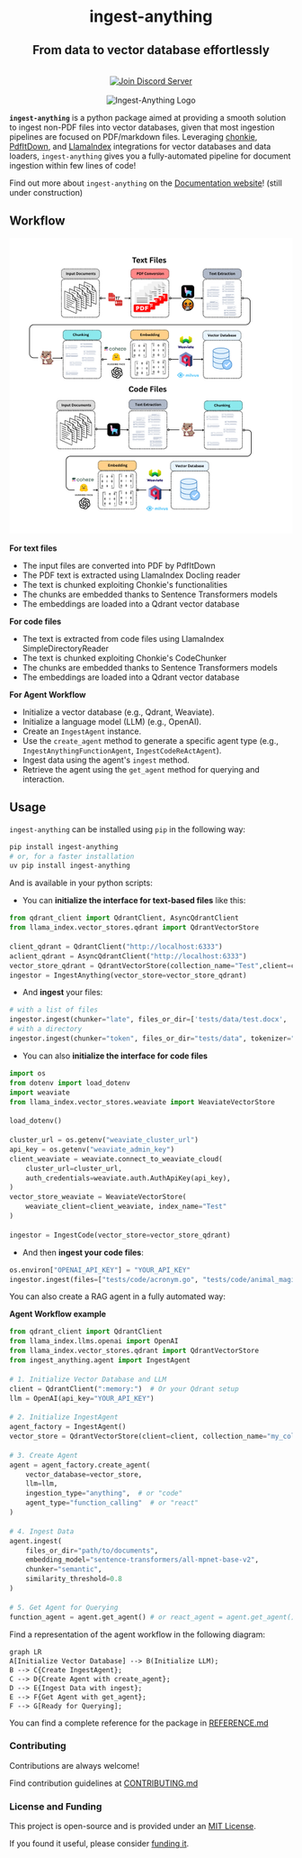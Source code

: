 <div align="center">
<h1>ingest-anything</h1>
<h2>From data to vector database effortlessly</h2>
</div>
<br>
<div align="center">
    <a href="https://discord.gg/qxzFz9VE"><img src="https://img.shields.io/badge/Discord-%235865F2.svg?style=for-the-badge&logo=discord&logoColor=white" alt="Join Discord Server" width=200 height=60></a>
</div>
<br>
<div align="center">
    <img src="https://raw.githubusercontent.com/AstraBert/ingest-anything/main/logo.png" alt="Ingest-Anything Logo">
</div>

**`ingest-anything`** is a python package aimed at providing a smooth solution to ingest non-PDF files into vector databases, given that most ingestion pipelines are focused on PDF/markdown files. Leveraging [chonkie](https://docs.chonkie.ai/getting-started/introduction), [PdfItDown](https://github.com/AstraBert/PdfItDown), and [LlamaIndex](https://www.llamaindex.ai) integrations for vector databases and data loaders, `ingest-anything` gives you a fully-automated pipeline for document ingestion within few lines of code!

Find out more about `ingest-anything` on the [Documentation website](https://pdfitdown.eu/built-with-pdfitdown/ingest-anything)! (still under construction)

## Workflow

<div align="center">
    <img src="https://raw.githubusercontent.com/AstraBert/ingest-anything/main/workflow.png" alt="Ingest-Anything Workflow">
</div>

**For text files**

- The input files are converted into PDF by PdfItDown
- The PDF text is extracted using LlamaIndex Docling reader
- The text is chunked exploiting Chonkie's functionalities
- The chunks are embedded thanks to Sentence Transformers models
- The embeddings are loaded into a Qdrant vector database

**For code files**
- The text is extracted from code files using LlamaIndex SimpleDirectoryReader
- The text is chunked exploiting Chonkie's CodeChunker
- The chunks are embedded thanks to Sentence Transformers models
- The embeddings are loaded into a Qdrant vector database

**For Agent Workflow**
- Initialize a vector database (e.g., Qdrant, Weaviate).
- Initialize a language model (LLM) (e.g., OpenAI).
- Create an `IngestAgent` instance.
- Use the `create_agent` method to generate a specific agent type (e.g., `IngestAnythingFunctionAgent`, `IngestCodeReActAgent`).
- Ingest data using the agent's `ingest` method.
- Retrieve the agent using the `get_agent` method for querying and interaction.

## Usage

`ingest-anything` can be installed using `pip` in the following way:

```bash
pip install ingest-anything
# or, for a faster installation
uv pip install ingest-anything
```

And is available in your python scripts:

- You can **initialize the interface for text-based files** like this:

```python
from qdrant_client import QdrantClient, AsyncQdrantClient
from llama_index.vector_stores.qdrant import QdrantVectorStore

client_qdrant = QdrantClient("http://localhost:6333")
aclient_qdrant = AsyncQdrantClient("http://localhost:6333")
vector_store_qdrant = QdrantVectorStore(collection_name="Test",client=client_qdrant, aclient=aclient_qdrant)
ingestor = IngestAnything(vector_store=vector_store_qdrant)
```

- And **ingest** your files:

```python
# with a list of files
ingestor.ingest(chunker="late", files_or_dir=['tests/data/test.docx', 'tests/data/test0.png', 'tests/data/test1.csv', 'tests/data/test2.json', 'tests/data/test3.md', 'tests/data/test4.xml', 'tests/data/test5.zip'], embedding_model="sentence-transformers/all-MiniLM-L6-v2")
# with a directory
ingestor.ingest(chunker="token", files_or_dir="tests/data", tokenizer="gpt2", embedding_model="sentence-transformers/all-MiniLM-L6-v2")
```

- You can also **initialize the interface for code files** 

```python
import os
from dotenv import load_dotenv
import weaviate
from llama_index.vector_stores.weaviate import WeaviateVectorStore

load_dotenv()

cluster_url = os.getenv("weaviate_cluster_url")
api_key = os.getenv("weaviate_admin_key")
client_weaviate = weaviate.connect_to_weaviate_cloud(
    cluster_url=cluster_url,
    auth_credentials=weaviate.auth.AuthApiKey(api_key),
)
vector_store_weaviate = WeaviateVectorStore(
    weaviate_client=client_weaviate, index_name="Test"
)

ingestor = IngestCode(vector_store=vector_store_qdrant)
```

- And then **ingest your code files**:

```python
os.environ["OPENAI_API_KEY"] = "YOUR_API_KEY"
ingestor.ingest(files=["tests/code/acronym.go", "tests/code/animal_magic.go", "tests/code/atbash_cipher_test.go"], embedding_model="text-embedding-3-small", language="go")
```

You can also create a RAG agent in a fully automated way:

**Agent Workflow example**

```python
from qdrant_client import QdrantClient
from llama_index.llms.openai import OpenAI
from llama_index.vector_stores.qdrant import QdrantVectorStore
from ingest_anything.agent import IngestAgent

# 1. Initialize Vector Database and LLM
client = QdrantClient(":memory:")  # Or your Qdrant setup
llm = OpenAI(api_key="YOUR_API_KEY")

# 2. Initialize IngestAgent
agent_factory = IngestAgent()
vector_store = QdrantVectorStore(client=client, collection_name="my_collection")

# 3. Create Agent
agent = agent_factory.create_agent(
    vector_database=vector_store,
    llm=llm,
    ingestion_type="anything",  # or "code"
    agent_type="function_calling"  # or "react"
)

# 4. Ingest Data
agent.ingest(
    files_or_dir="path/to/documents",
    embedding_model="sentence-transformers/all-mpnet-base-v2",
    chunker="semantic",
    similarity_threshold=0.8
)

# 5. Get Agent for Querying
function_agent = agent.get_agent() # or react_agent = agent.get_agent() if you chose react
```

Find a representation of the agent workflow in the following diagram:

```mermaid
graph LR
A[Initialize Vector Database] --> B(Initialize LLM);
B --> C{Create IngestAgent};
C --> D{Create Agent with create_agent};
D --> E{Ingest Data with ingest};
E --> F{Get Agent with get_agent};
F --> G[Ready for Querying];
```

You can find a complete reference for the package in [REFERENCE.md](https://github.com/AstraBert/ingest-anything/tree/main/REFERENCE.md)

### Contributing

Contributions are always welcome!

Find contribution guidelines at [CONTRIBUTING.md](https://github.com/AstraBert/ingest-anything/tree/main/CONTRIBUTING.md)

### License and Funding

This project is open-source and is provided under an [MIT License](https://github.com/AstraBert/ingest-anything/tree/main/LICENSE).

If you found it useful, please consider [funding it](https://github.com/sponsors/AstraBert).
